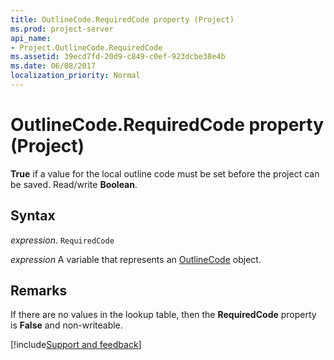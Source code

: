 ```yaml
---
title: OutlineCode.RequiredCode property (Project)
ms.prod: project-server
api_name:
- Project.OutlineCode.RequiredCode
ms.assetid: 39ecd7fd-20d9-c849-c0ef-923dcbe38e4b
ms.date: 06/08/2017
localization_priority: Normal
---
```



# OutlineCode.RequiredCode property (Project)

**True** if a value for the local outline code must be set before the project can be saved. Read/write  **Boolean**.


## Syntax

_expression_. `RequiredCode`

_expression_ A variable that represents an [OutlineCode](./Project.OutlineCode.md) object.


## Remarks

If there are no values in the lookup table, then the  **RequiredCode** property is **False** and non-writeable.

[!include[Support and feedback](~/includes/feedback-boilerplate.md)]